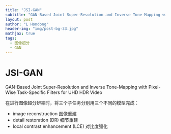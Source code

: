 ```yaml
---
title: "JSI-GAN"
subtitle: "GAN-Based Joint Super-Resolution and Inverse Tone-Mapping with Pixel-Wise Task-Specific Filters for UHD HDR Video"
layout: post
author: "L Hondong"
header-img: "img/post-bg-33.jpg"
mathjax: true
tags:
  - 图像超分
  - GAN
---
```


# JSI-GAN 

GAN-Based Joint Super-Resolution and Inverse Tone-Mapping with Pixel-Wise Task-Specific Filters for UHD HDR Video

在进行图像超分辨率时，将三个子任务分别用三个不同的模型完成：
- image reconstruction 图像重建
- detail restoration (DR) 细节重建
- local contrast enhancement (LCE) 对比度强化